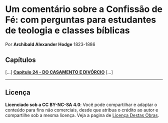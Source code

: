 # Um comentário sobre a Confissão de Fé: com perguntas para estudantes de teologia e classes bíblicas
Por **Archibald Alexander Hodge** 1823-1886

## Capítulos

[...]
[**Capítulo 24 - DO CASAMENTO E DIVÓRCIO**](capitulo24.md)
[...]

---

## Licença
**Licenciado sob a CC BY-NC-SA 4.0**: Você pode compartilhar e adaptar o conteúdo para fins não comerciais, desde que atribua o crédito ao autor e compartilhe sob a mesma licença. Veja a pagina de [Licença Destas Obras](LICENÇA.md).